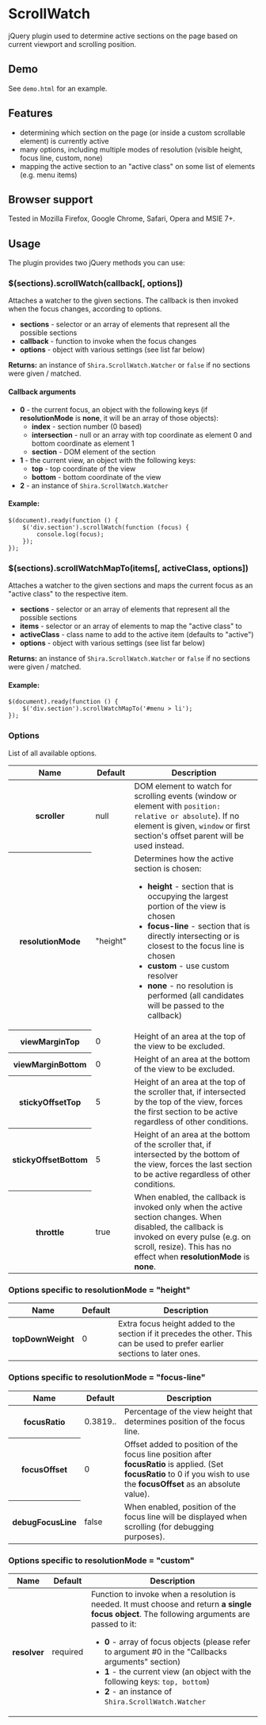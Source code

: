 # ScrollWatch

jQuery plugin used to determine active sections on the page based on current viewport and scrolling position.

## Demo

See `demo.html` for an example.


## Features

- determining which section on the page (or inside a custom scrollable element) is currently active
- many options, including multiple modes of resolution (visible height, focus line, custom, none)
- mapping the active section to an "active class" on some list of elements (e.g. menu items)


## Browser support

Tested in Mozilla Firefox, Google Chrome, Safari, Opera and MSIE 7+.


## Usage

The plugin provides two jQuery methods you can use:


### $(sections).scrollWatch(callback[, options])

Attaches a watcher to the given sections. The callback is then invoked when the focus
changes, according to options.

- **sections** - selector or an array of elements that represent all the possible sections
- **callback** - function to invoke when the focus changes
- **options** - object with various settings (see list far below)

**Returns:** an instance of `Shira.ScrollWatch.Watcher` or `false` if no sections were given / matched.


#### Callback arguments

- **0** - the current focus, an object with the following keys (if **resolutionMode** is **none**, it will be an array of those objects):
    - **index** - section number (0 based)
    - **intersection** - null or an array with top coordinate as element 0 and bottom coordinate as element 1
    - **section** - DOM element of the section
- **1** - the current view, an object with the following keys:
    - **top** - top coordinate of the view
    - **bottom** - bottom coordinate of the view
- **2** - an instance of `Shira.ScrollWatch.Watcher`


#### Example:

    $(document).ready(function () {
        $('div.section').scrollWatch(function (focus) {
            console.log(focus);
        });
    });


### $(sections).scrollWatchMapTo(items[, activeClass, options])

Attaches a watcher to the given sections and maps the current focus as an "active class"
to the respective item.

- **sections** - selector or an array of elements that represent all the possible sections
- **items** - selector or an array of elements to map the "active class" to
- **activeClass** - class name to add to the active item (defaults to "active")
- **options** - object with various settings (see list far below)

**Returns:** an instance of `Shira.ScrollWatch.Watcher` or `false` if no sections were given / matched.


#### Example:

    $(document).ready(function () {
        $('div.section').scrollWatchMapTo('#menu > li');
    });


### Options

List of all available options.

<table>
    <thead>
        <tr>
            <th>Name</th>
            <th>Default</th>
            <th>Description</th>
        </tr>
    </thead>
    <tbody>
        <tr>
            <th>scroller</th>
            <td>null</td>
            <td>DOM element to watch for scrolling events (window or element with <code>position: relative or absolute</code>). If no element is given, <code>window</code> or first section's offset parent will be used instead.</td>
        </tr>
        <tr>
            <th>resolutionMode</th>
            <td>"height"</td>
            <td>Determines how the active section is chosen: 
                <ul>
                    <li><strong>height</strong> - section that is occupying the largest portion of the view is chosen</li>
                    <li><strong>focus-line</strong> - section that is directly intersecting or is closest to the focus line is chosen</li>
					<li><strong>custom</strong> - use custom resolver</li>
                    <li><strong>none</strong> - no resolution is performed (all candidates will be passed to the callback)</li>
                </ul>
            </td>
        </tr>
        <tr>
            <th>viewMarginTop</th>
            <td>0</td>
            <td>Height of an area at the top of the view to be excluded.</td>
        </tr>
        <tr>
            <th>viewMarginBottom</th>
            <td>0</td>
            <td>Height of an area at the bottom of the view to be excluded.</td>
        </tr>
        <tr>
            <th>stickyOffsetTop</th>
            <td>5</td>
            <td>Height of an area at the top of the scroller that, if intersected by the top of the view, forces the first section to be active regardless of other conditions.</td>
        </tr>
        <tr>
            <th>stickyOffsetBottom</th>
            <td>5</td>
            <td>Height of an area at the bottom of the scroller that, if intersected by the bottom of the view, forces the last section to be active regardless of other conditions.</td>
        </tr>
        <tr>
            <th>throttle</th>
            <td>true</td>
            <td>When enabled, the callback is invoked only when the active section changes. When disabled, the callback is invoked on every pulse (e.g. on scroll, resize). This has no effect when <strong>resolutionMode</strong> is <strong>none</strong>.</td>
        </tr>
        <tr>
    </tbody>
</table>


### Options specific to resolutionMode = "height"

<table>
    <thead>
        <tr>
            <th>Name</th>
            <th>Default</th>
            <th>Description</th>
        </tr>
    </thead>
    <tbody>
        <tr>
            <th>topDownWeight</th>
            <td>0</td>
            <td>Extra focus height added to the section if it precedes the other. This can be used to prefer earlier sections to later ones.</td>
        </tr>
    </tbody>
</table>


### Options specific to resolutionMode = "focus-line"

<table>
    <thead>
        <tr>
            <th>Name</th>
            <th>Default</th>
            <th>Description</th>
        </tr>
    </thead>
    <tbody>
        <tr>
            <th>focusRatio</th>
            <td>0.3819..</td>
            <td>Percentage of the view height that determines position of the focus line.</td>
        </tr>
        <tr>
            <th>focusOffset</th>
            <td>0</td>
            <td>Offset added to position of the focus line position after <strong>focusRatio</strong> is applied. (Set <strong>focusRatio</strong> to 0 if you wish to use the <strong>focusOffset</strong> as an absolute value).</td>
        </tr>
        <tr>
            <th>debugFocusLine</th>
            <td>false</td>
            <td>When enabled, position of the focus line will be displayed when scrolling (for debugging purposes).</td>
        </tr>
    </tbody>
</table>


### Options specific to resolutionMode = "custom"

<table>
    <thead>
        <tr>
            <th>Name</th>
            <th>Default</th>
            <th>Description</th>
        </tr>
    </thead>
    <tbody>
        <tr>
            <th>resolver</th>
            <td>required</td>
            <td>Function to invoke when a resolution is needed. It must choose and return <strong>a single focus object</strong>. The following arguments are passed to it:
                <ul>
                    <li><strong>0</strong> - array of focus objects (please refer to argument #0 in the "Callbacks arguments" section)</li>
                    <li><strong>1</strong> - the current view (an object with the following keys: <code>top, bottom</code>)</li>
					<li><strong>2</strong> - an instance of <code>Shira.ScrollWatch.Watcher</code></li>
                </ul>
            <ul><u</td>
        </tr>
    </tbody>
</table>
